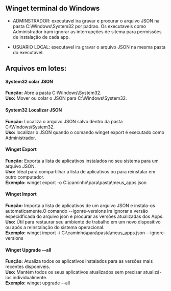 ## Winget terminal do Windows 

* ADMINSTRADOR: executavel ira gravar e procurar o arquivo JSON na pasta C:\Windows\System32 por padrao.
Os executaveis como Administrador iram ignorar as interrupções de sitema para permissões 
de instalação de cada app.

* USUARIO LOCAL: executavel ira gravar o arquivo JSON na mesma pasta do    executavel.

## Arquivos em lotes:

#### System32 colar JSON

**Função:** Abre a pasta C:\Windows\System32.  
**Uso:**  Mover ou colar o JSON para C:\Windows\System32.  

#### System32 Localizar JSON

**Função:** Localiza o arquivo JSON salvo dentro da pasta C:\Windows\System32.  
**Uso:** localizar o JSON quando o comando winget export é executado como Administrador.  

#### Winget Export

**Função:** Exporta a lista de aplicativos instalados no seu sistema para um arquivo JSON.  
**Uso:** Ideal para compartilhar a lista de aplicativos ou para reinstalar em outro computador.  
**Exemplo:** winget export -o C:\caminho\para\pasta\meus_apps.json  

 #### Winget Import

**Função:** Importa a lista de aplicativos de um arquivo JSON e instala-os automaticamente.O comando --igonre-versions ira ignorar a versão especidficada do arquivo json e procurar as versões atualizadas dos Apps.  
**Uso:** Útil para restaurar seu ambiente de trabalho em um novo dispositivo ou após a reinstalação do sistema operacional.  
**Exemplo:** winget import -i C:\caminho\para\pasta\meus_apps.json --ignore-versions  

#### Winget Upgrade --all

**Função:** Atualiza todos os aplicativos instalados para as versões mais recentes disponíveis.  
**Uso:** Mantém todos os seus aplicativos atualizados sem precisar atualizá-los individualmente.  
**Exemplo:** winget upgrade --all  

